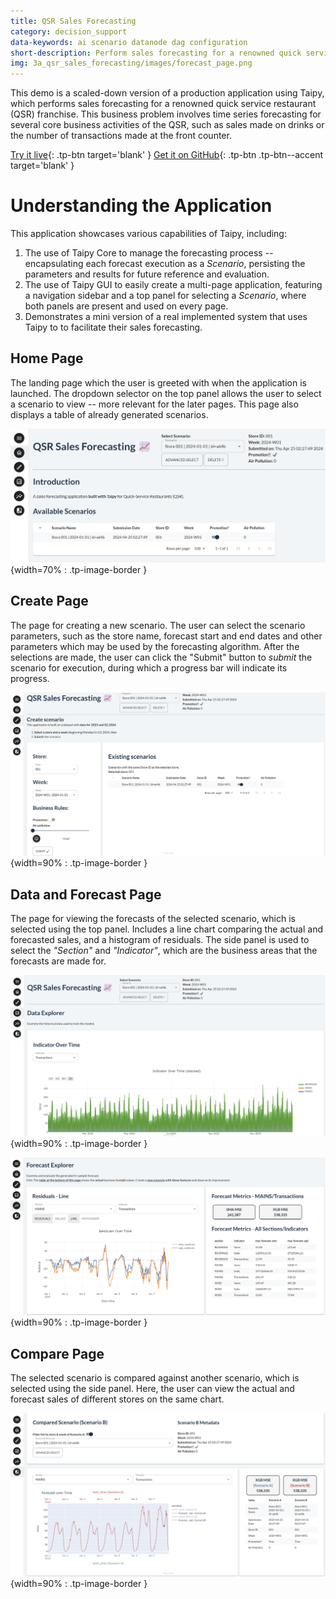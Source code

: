 ```yaml
---
title: QSR Sales Forecasting
category: decision_support
data-keywords: ai scenario datanode dag configuration
short-description: Perform sales forecasting for a renowned quick service restaurant (QSR) franchise.
img: 3a_qsr_sales_forecasting/images/forecast_page.png
---
```

This demo is a scaled-down version of a production application using Taipy, which 
performs sales forecasting for a renowned quick service restaurant (QSR) franchise. This 
business problem involves time series forecasting for several core business activities of 
the QSR, such as sales made on drinks or the number of transactions made at the front 
counter.

[Try it live](https://qsr-fcst.taipy.cloud/data){: .tp-btn target='blank' }
[Get it on GitHub](https://github.com/Avaiga/demo-qsr-sales-forecasting-dashboard){: .tp-btn .tp-btn--accent target='blank' }

# Understanding the Application

This application showcases various capabilities of Taipy, including:

1. The use of Taipy Core to manage the forecasting process -- encapsulating each forecast 
execution as a *Scenario*, persisting the parameters and results for future reference and 
evaluation.
2. The use of Taipy GUI to easily create a multi-page application, featuring a navigation 
sidebar and a top panel for selecting a *Scenario*, where both panels are present and 
used on every page.
3. Demonstrates a mini version of a real implemented system that uses Taipy to to 
facilitate their sales forecasting.

## Home Page

The landing page which the user is greeted with when the application is launched. The 
dropdown selector on the top panel allows the user to select a scenario to view -- more 
relevant for the later pages. This page also displays a table of already generated 
scenarios.

![Home Page](images/home_page.png){width=70% : .tp-image-border }

## Create Page

The page for creating a new scenario. The user can select the scenario parameters, such 
as the store name, forecast start and end dates and other parameters which may be used by 
the forecasting algorithm. After the selections are made, the user can click the "Submit" 
button to *submit* the scenario for execution, during which a progress bar will indicate 
its progress.

![Create Page](images/scenario_page.png){width=90% : .tp-image-border }


## Data and Forecast Page

The page for viewing the forecasts of the selected scenario, which is selected using the 
top panel. Includes a line chart comparing the actual and forecasted sales, and a 
histogram of residuals. The side panel is used to select the *"Section"* and 
*"Indicator"*, which are the business areas that the forecasts are made for.

![Data Page](images/data_page.png){width=90% : .tp-image-border }

![Forecast Page](images/forecast_page.png){width=90% : .tp-image-border }


## Compare Page

The selected scenario is compared against another scenario, which is selected using the 
side panel. Here, the user can view the actual and forecast sales of different stores on 
the same chart.

![Compare Page](images/comparison_page.png){width=90% : .tp-image-border }
